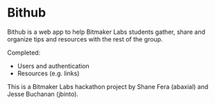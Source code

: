 # Bithub

Bithub is a web app to help Bitmaker Labs students gather, share and organize tips and resources with the rest of the group.

Completed:

* Users and authentication
* Resources (e.g. links)

This is a Bitmaker Labs hackathon project by Shane Fera (abaxial) and Jesse Buchanan (jbinto).

